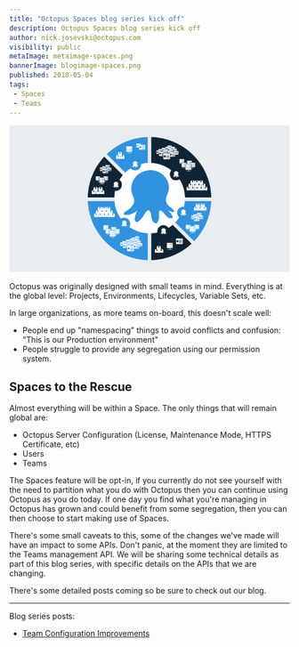 ```yaml
---
title: "Octopus Spaces blog series kick off"
description: Octopus Spaces blog series kick off
author: nick.josevski@octopus.com
visibility: public
metaImage: metaimage-spaces.png
bannerImage: blogimage-spaces.png
published: 2018-05-04
tags:
 - Spaces
 - Teams
---
```



![Octopus Spaces blog series kick off](blogimage-spaces.png)

Octopus was originally designed with small teams in mind. Everything is at the global level: Projects, Environments, Lifecycles, Variable Sets, etc.

In large organizations, as more teams on-board, this doesn't scale well:

 - People end up "namespacing" things to avoid conflicts and confusion: "This is our Production environment"
 - People struggle to provide any segregation using our permission system.

## Spaces to the Rescue

Almost everything will be within a Space. The only things that will remain global are:

 - Octopus Server Configuration (License, Maintenance Mode, HTTPS Certificate, etc)
 - Users
 - Teams


The Spaces feature will be opt-in, if you currently do not see yourself with the need to partition what you do with Octopus then you can continue using Octopus as you do today. If one day you find what you're managing in Octopus has grown and could benefit from some segregation, then you can then choose to start making use of Spaces.

There's some small caveats to this, some of the changes we've made will have an impact to some APIs. Don't panic, at the moment they are limited to the Teams management API.  We will be sharing some technical details as part of this blog series, with specific details on the APIs that we are changing.

There's some detailed posts coming so be sure to check out our blog.

---

Blog series posts:

* [Team Configuration Improvements](/blog/2018-05/team-configuration-improvements.md)
